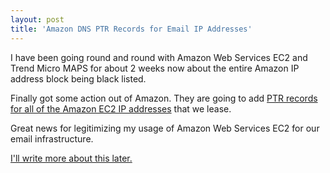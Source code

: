 ```yaml
---
layout: post
title: 'Amazon DNS PTR Records for Email IP Addresses'
---
```

I have been going round and round with Amazon Web Services EC2 and Trend Micro MAPS for about 2 weeks now about the entire Amazon IP address block being black listed.<p></p>
Finally got some action out of Amazon. They are going to add <a href="http://www.kinlane.com/?p=1095">PTR records for all of the Amazon EC2 IP addresses</a> that we lease.<p></p>
Great news for legitimizing my usage of Amazon Web Services EC2 for our email infrastructure.<p></p>
<a href="http://www.kinlane.com/?p=1095">I'll write more about this later.</a>